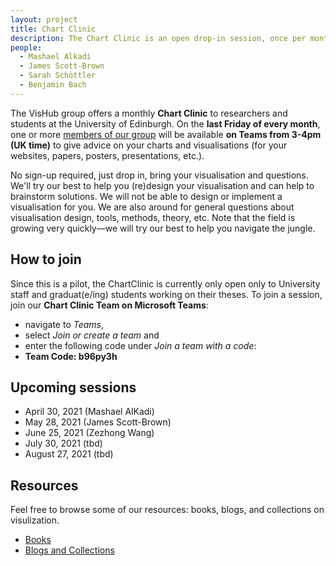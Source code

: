 ```yaml
---
layout: project
title: Chart Clinic
description: The Chart Clinic is an open drop-in session, once per month, for everyone to ask for advice on their visualizations. The clinic is staffed alternating with different staff from the VisHub.
people:
  - Mashael Alkadi
  - James Scott-Brown
  - Sarah Schöttler
  - Benjamin Bach
---
```


The VisHub group offers a monthly **Chart Clinic** to researchers and students at the University of Edinburgh. On the **last Friday of every month**, one or more [members of our group](https://visualinteractivedata.github.io/people.html) will be available **on Teams from 3-4pm (UK time)** to give advice on your charts and visualisations (for your websites, papers, posters, presentations, etc.).

No sign-up required, just drop in, bring your visualisation and questions. We'll try our best to help you (re)design your visualisation and can help to brainstorm solutions. We will not be able to design or implement a visualisation for you. We are also around for general questions about visualisation design, tools, methods, theory, etc. Note that the field is growing very quickly—we will try our best to help you navigate the jungle.

## How to join

Since this is a pilot, the ChartClinic is currently only open only to University staff and graduat(e/ing) students working on their theses. To join a session, join our **Chart Clinic Team on Microsoft Teams**:

- navigate to _Teams_,
- select _Join or create a team_ and
- enter the following code under _Join a team with a code_:
- **Team Code: b96py3h**

## Upcoming sessions

- April 30, 2021 (Mashael AlKadi)
- May 28, 2021 (James Scott-Brown)
- June 25, 2021 (Zezhong Wang)
- July 30, 2021 (tbd)
- August 27, 2021 (tbd)

## Resources

Feel free to browse some of our resources: books, blogs, and collections on visulization.

- [Books](res-books.html)
- [Blogs and Collections](res-collections.html)
